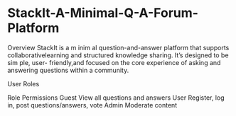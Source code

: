 # StackIt-A-Minimal-Q-A-Forum-Platform
Overview
StackIt is a m inim al question-and-answer platform that supports collaborativelearning and structured knowledge sharing. It’s designed to be sim ple, user- friendly,and focused on the core experience of asking and answering questions within a community.

User Roles

Role  Permissions
Guest View all questions and answers
User  Register, log in, post questions/answers, vote
Admin Moderate content
